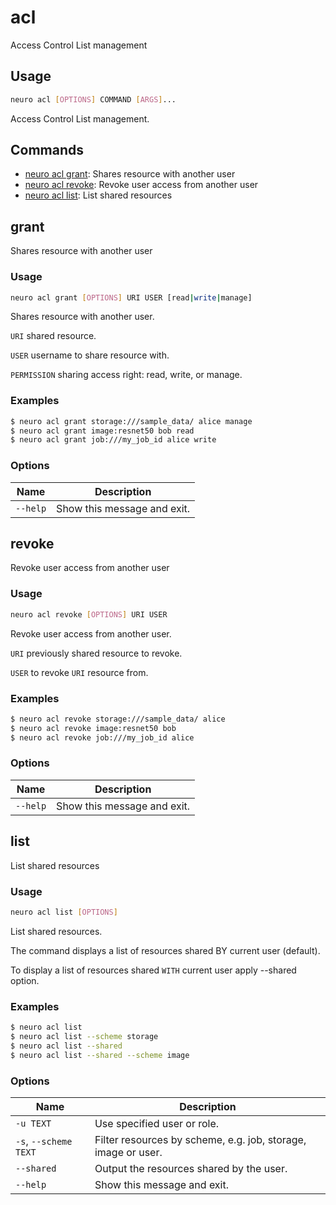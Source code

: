 # acl

Access Control List management

## Usage

```bash
neuro acl [OPTIONS] COMMAND [ARGS]...
```

Access Control List management.

## Commands

- [neuro acl grant](acl.md#grant): Shares resource with another user
- [neuro acl revoke](acl.md#revoke): Revoke user access from another user
- [neuro acl list](acl.md#list): List shared resources

## grant
Shares resource with another user

### Usage

```bash
neuro acl grant [OPTIONS] URI USER [read|write|manage]
```

Shares resource with another user.

`URI` shared resource.

`USER` username to
share resource with.

`PERMISSION` sharing access right: read, write, or
manage.

### Examples

```bash
$ neuro acl grant storage:///sample_data/ alice manage
$ neuro acl grant image:resnet50 bob read
$ neuro acl grant job:///my_job_id alice write
```

### Options

| Name     | Description                 |
| -------- | --------------------------- |
| `--help` | Show this message and exit. |

## revoke
Revoke user access from another user

### Usage

```bash
neuro acl revoke [OPTIONS] URI USER
```

Revoke user access from another user.

`URI` previously shared resource to
revoke.

`USER` to revoke `URI` resource from.

### Examples

```bash
$ neuro acl revoke storage:///sample_data/ alice
$ neuro acl revoke image:resnet50 bob
$ neuro acl revoke job:///my_job_id alice
```

### Options

| Name     | Description                 |
| -------- | --------------------------- |
| `--help` | Show this message and exit. |

## list
List shared resources

### Usage

```bash
neuro acl list [OPTIONS]
```

List shared resources.

The command displays a list of resources shared BY
current user (default).

To display a list of resources shared `WITH` current
user apply --shared option.

### Examples

```bash
$ neuro acl list
$ neuro acl list --scheme storage
$ neuro acl list --shared
$ neuro acl list --shared --scheme image
```

### Options

| Name                  | Description                                                   |
| --------------------- | ------------------------------------------------------------- |
| `-u TEXT`             | Use specified user or role.                                   |
| `-s`, `--scheme TEXT` | Filter resources by scheme, e.g. job, storage, image or user. |
| `--shared`            | Output the resources shared by the user.                      |
| `--help`              | Show this message and exit.                                   |
